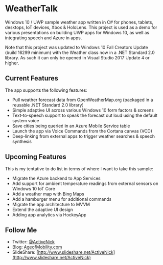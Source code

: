 # WeatherTalk
Windows 10 / UWP sample weather app written in C# for phones, tablets, desktops, IoT devices, Xbox & HoloLens. This project is used as a demo for various presentations on building UWP apps for Windows 10, as well as integrating speech and Azure in apps.

Note that this project was updated to Windows 10 Fall Creators Update (build 16299 minimum) with the Weather class now in a .NET Standard 2.0 library. As such it can only be opened in Visual Studio 2017 Update 4 or higher.

## Current Features
The app supports the following features:

- Pull weather forecast data from OpenWeatherMap.org (packaged in a reusable .NET Standard 2.0 library)
- Simple adaptive UI across various Windows 10 form factors & screens
- Text-to-speech support to speak the forecast out loud using the default system voice
- Save cities being queried in an Azure Mobile Service table
- Launch the app via Voice Commands from the Cortana canvas (VCD)
- Deep-linking from external apps to trigger weather searches & speech synthesis

## Upcoming Features
This is my tentative to do list in terms of where I want to take this sample:
- Migrate the Azure backend to App Services
- Add support for ambient temperature readings from external sensors on Windows 10 IoT Core
- Add a weather map with Bing Maps
- Add a hamburger menu for additional commands
- Migrate the app architecture to MVVM
- Extend the adaptive UI design
- Adding app analytics via HockeyApp

## Follow Me
* Twitter: [@ActiveNick](http://twitter.com/ActiveNick)
* Blog: [AgeofMobility.com](http://AgeofMobility.com)
* SlideShare: [http://www.slideshare.net/ActiveNick](http://www.slideshare.net/ActiveNick)
